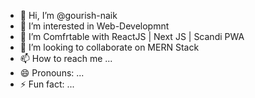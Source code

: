 - 👋 Hi, I’m @gourish-naik
- 👀 I’m interested in Web-Developmnt
- 🌱 I’m Comfrtable with ReactJS | Next JS | Scandi PWA
- 💞️ I’m looking to collaborate on MERN Stack
- 📫 How to reach me ...
- 😄 Pronouns: ...
- ⚡ Fun fact: ...

<!---
gourish-naik/gourish-naik is a ✨ special ✨ repository because its `README.md` (this file) appears on your GitHub profile.
You can click the Preview link to take a look at your changes.
--->
